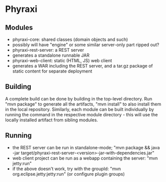 Phyraxi
=====

Modules
-------

* phyraxi-core: shared classes (domain objects and such)
 * possibly will have "engine" or some similar server-only part ripped out? 
* phyraxi-rest-server: a REST server
 * generates a standalone runnable JAR
* phyraxi-web-client: static (HTML, JS) web client
 * generates a WAR including the REST server, and a tar.gz package of static content for separate deployment

Building
--------

A complete build can be done by building in the top-level directory. Run "mvn package" to generate all the artifacts, "mvn install" to also install them in the local repository. Similarly, each module can be built individually by running the command in the respective module directory - this will use the locally installed artifact from sibling modules.

Running
-------

* the REST server can be run in standalone-mode; "mvn package && java -jar target/phyraxi-rest-server-&lt;version&gt;-jar-with-dependencies.jar"
* web client project can be run as a webapp containing the server: "mvn jetty:run"
 * if the above doesn't work, try with the groupId: "mvn org.eclipse.jetty:jetty:run" (or configure plugin groups)
